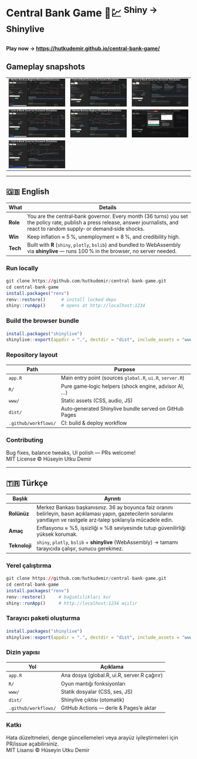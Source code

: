 # Central Bank Game 🏦💹 <sup>Shiny → Shinylive</sup>

**Play now → <https://hutkudemir.github.io/central-bank-game/>**

## Gameplay snapshots

| | | |
|---|---|---|
| ![first](firstt.gif) | ![second](second.gif) | ![third](third.gif) |
| ![fourth](fourth.gif) | ![fifth](fifth.gif) | ![sixth](seven.gif) |
| ![seventh](nine.gif) |  |  |

---

## 🇬🇧 English

| What | Details |
|------|---------|
| **Role** | You are the central‑bank governor. Every month (36 turns) you set the policy rate, publish a press release, answer journalists, and react to random supply‑ or demand‑side shocks. |
| **Win** | Keep inflation ≈ 5 %, unemployment ≈ 8 %, and credibility high. |
| **Tech** | Built with **R** (`shiny`, `plotly`, `bslib`) and bundled to WebAssembly via **shinylive** — runs 100 % in the browser, no server needed. |

### Run locally

```r
git clone https://github.com/hutkudemir/central-bank-game.git
cd central-bank-game
install.packages("renv")
renv::restore()      # install locked deps
shiny::runApp()      # opens at http://localhost:1234
```

### Build the browser bundle

```r
install.packages("shinylive")
shinylive::export(appdir = ".", destdir = "dist", include_assets = "www")
```

### Repository layout

| Path | Purpose |
|------|---------|
| `app.R`               | Main entry point (sources `global.R`, `ui.R`, `server.R`) |
| `R/`                  | Pure game‑logic helpers (shock engine, advisor AI, …) |
| `www/`                | Static assets (CSS, audio, JS) |
| `dist/`               | Auto‑generated Shinylive bundle served on GitHub Pages |
| `.github/workflows/`  | CI: build & deploy workflow |

### Contributing

Bug fixes, balance tweaks, UI polish — PRs welcome!  
MIT License © Hüseyin Utku Demir

---

## 🇹🇷 Türkçe

| Başlık | Ayrıntı |
|--------|---------|
| **Rolünüz** | Merkez Bankası başkanısınız. 36 ay boyunca faiz oranını belirleyin, basın açıklaması yapın, gazetecilerin sorularını yanıtlayın ve rastgele arz‑talep şoklarıyla mücadele edin. |
| **Amaç** | Enflasyonu ≈ %5, işsizliği ≈ %8 seviyesinde tutup güvenilirliği yüksek korumak. |
| **Teknoloji** | `shiny`, `plotly`, `bslib` + **shinylive** (WebAssembly) → tamamı tarayıcıda çalışır, sunucu gerekmez. |

### Yerel çalıştırma

```r
git clone https://github.com/hutkudemir/central-bank-game.git
cd central-bank-game
install.packages("renv")
renv::restore()     # bağımlılıkları kur
shiny::runApp()     # http://localhost:1234 açılır
```

### Tarayıcı paketi oluşturma

```r
install.packages("shinylive")
shinylive::export(appdir = ".", destdir = "dist", include_assets = "www")
```

### Dizin yapısı

| Yol | Açıklama |
|-----|----------|
| `app.R`              | Ana dosya (global.R, ui.R, server.R çağırır) |
| `R/`                 | Oyun mantığı fonksiyonları |
| `www/`               | Statik dosyalar (CSS, ses, JS) |
| `dist/`              | Shinylive çıktısı (otomatik) |
| `.github/workflows/` | GitHub Actions — derle & Pages’e aktar |

### Katkı

Hata düzeltmeleri, denge güncellemeleri veya arayüz iyileştirmeleri için PR/issue açabilirsiniz.  
MIT Lisansı © Hüseyin Utku Demir

